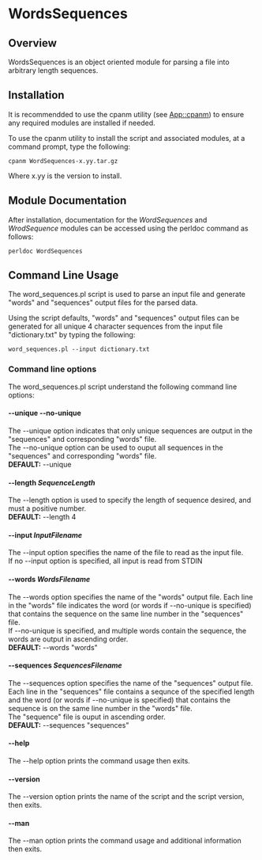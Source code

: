 # WordsSequences
## Overview

WordsSequences is an object oriented module for parsing a file into arbitrary
length sequences.

## Installation
It is recommendded to use the cpanm utility (see [App::cpanm](https://metacpan.org/pod/App::cpanminus)) to ensure any required modules are installed if needed.  

To use the cpanm utility to install the script and associated modules, at a command prompt, type the following:
```
cpanm WordSequences-x.yy.tar.gz
```
Where x.yy is the version to install.

## Module Documentation
After installation, documentation for the *WordSequences* and *WrodSequence* modules can be accessed using the perldoc command as follows:
```
perldoc WordSequences
```

## Command Line Usage
The word_sequences.pl script is used to parse an input file and generate "words" and 
"sequences" output files for the parsed data.

Using the script defaults, "words" and "sequences" output files can be generated for all unique 4 character sequences from the input file "dictionary.txt" by typing the following:
```
word_sequences.pl --input dictionary.txt
```

### Command line options
The word_sequences.pl script understand the following command line options:

#### --unique --no-unique
The --unique option indicates that only unique sequences are output in the "sequences" and corresponding "words" file.  
The --no-unique option can be used to ouput all sequences in the "sequences" and corresponding "words" file.  
**DEFAULT:** --unique

#### --length *SequenceLength*
The --length option is used to specify the length of sequence desired, and must a positive number.  
**DEFAULT:** --length 4

#### --input *InputFilename*
The --input option specifies the name of the file to read as the input file.  
If no --input option is specified, all input is read from STDIN

#### --words *WordsFilename*
The --words option specifies the name of the "words" output file.  Each line in the "words" file indicates the word (or words if --no-unique is specified) that contains the sequence on the same line number in the "sequences" file.  
If --no-unique is specified, and multiple words contain the sequence, the words are output in ascending order.  
**DEFAULT:** --words "words"

#### --sequences *SequencesFilename*
The --sequences option specifies the name of the "sequences" output file.  Each line in the "sequences" file contains a sequnce of the specified length and the word (or words if --no-unique is specified) that contains the sequence is on the same line number in the "words" file.  
The "sequence" file is ouput in ascending order.  
**DEFAULT:** --sequences "sequences"

#### --help
The --help option prints the command usage then exits.

#### --version
The --version option prints the name of the script and the script version, then exits.

#### --man
The --man option prints the command usage and additional information then exits.
